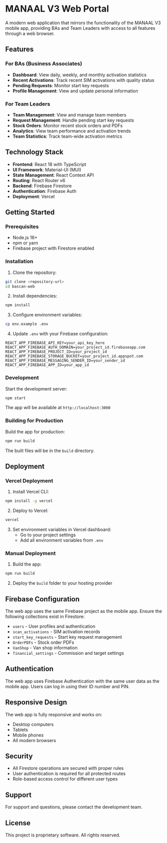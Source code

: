 # MANAAL V3 Web Portal

A modern web application that mirrors the functionality of the MANAAL V3 mobile app, providing BAs and Team Leaders with access to all features through a web browser.

## Features

### For BAs (Business Associates)
- **Dashboard**: View daily, weekly, and monthly activation statistics
- **Recent Activations**: Track recent SIM activations with quality status
- **Pending Requests**: Monitor start key requests
- **Profile Management**: View and update personal information

### For Team Leaders
- **Team Management**: View and manage team members
- **Request Management**: Handle pending start key requests
- **Stock Orders**: Monitor recent stock orders and PDFs
- **Analytics**: View team performance and activation trends
- **Team Statistics**: Track team-wide activation metrics

## Technology Stack

- **Frontend**: React 18 with TypeScript
- **UI Framework**: Material-UI (MUI)
- **State Management**: React Context API
- **Routing**: React Router v6
- **Backend**: Firebase Firestore
- **Authentication**: Firebase Auth
- **Deployment**: Vercel

## Getting Started

### Prerequisites

- Node.js 16+ 
- npm or yarn
- Firebase project with Firestore enabled

### Installation

1. Clone the repository:
```bash
git clone <repository-url>
cd bascan-web
```

2. Install dependencies:
```bash
npm install
```

3. Configure environment variables:
```bash
cp env.example .env
```

4. Update `.env` with your Firebase configuration:
```env
REACT_APP_FIREBASE_API_KEY=your_api_key_here
REACT_APP_FIREBASE_AUTH_DOMAIN=your_project_id.firebaseapp.com
REACT_APP_FIREBASE_PROJECT_ID=your_project_id
REACT_APP_FIREBASE_STORAGE_BUCKET=your_project_id.appspot.com
REACT_APP_FIREBASE_MESSAGING_SENDER_ID=your_sender_id
REACT_APP_FIREBASE_APP_ID=your_app_id
```

### Development

Start the development server:
```bash
npm start
```

The app will be available at `http://localhost:3000`

### Building for Production

Build the app for production:
```bash
npm run build
```

The built files will be in the `build` directory.

## Deployment

### Vercel Deployment

1. Install Vercel CLI:
```bash
npm install -g vercel
```

2. Deploy to Vercel:
```bash
vercel
```

3. Set environment variables in Vercel dashboard:
   - Go to your project settings
   - Add all environment variables from `.env`

### Manual Deployment

1. Build the app:
```bash
npm run build
```

2. Deploy the `build` folder to your hosting provider

## Firebase Configuration

The web app uses the same Firebase project as the mobile app. Ensure the following collections exist in Firestore:

- `users` - User profiles and authentication
- `scan_activations` - SIM activation records
- `start_key_requests` - Start key request management
- `OrderPDFs` - Stock order PDFs
- `VanShop` - Van shop information
- `financial_settings` - Commission and target settings

## Authentication

The web app uses Firebase Authentication with the same user data as the mobile app. Users can log in using their ID number and PIN.

## Responsive Design

The web app is fully responsive and works on:
- Desktop computers
- Tablets
- Mobile phones
- All modern browsers

## Security

- All Firestore operations are secured with proper rules
- User authentication is required for all protected routes
- Role-based access control for different user types

## Support

For support and questions, please contact the development team.

## License

This project is proprietary software. All rights reserved.